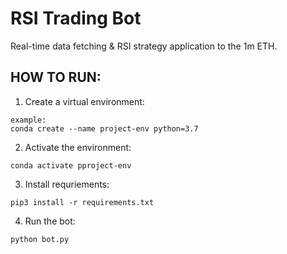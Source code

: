 # RSI Trading Bot

Real-time data fetching & RSI strategy application to the 1m ETH.

## HOW TO RUN:

1. Create a virtual environment:

```
example:
conda create --name project-env python=3.7
```

2. Activate the environment:

```
conda activate pproject-env
```

3. Install requriements:

```
pip3 install -r requirements.txt
```

4. Run the bot:

```
python bot.py
```
